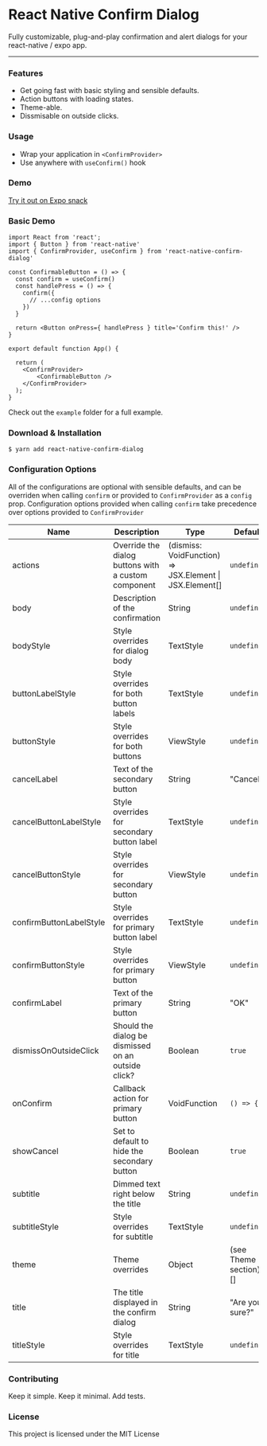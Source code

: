 React Native Confirm Dialog
=======================================

Fully customizable, plug-and-play confirmation and alert dialogs for your
react-native / expo app.

* * *

### Features

*   Get going fast with basic styling and sensible defaults.
*   Action buttons with loading states.
*   Theme-able.
*   Dissmisable on outside clicks. 

### Usage

* Wrap your application in `<ConfirmProvider>`
* Use anywhere with `useConfirm()` hook

### Demo

[Try it out on Expo snack](#) 

### Basic Demo

```tsx
import React from 'react';
import { Button } from 'react-native'
import { ConfirmProvider, useConfirm } from 'react-native-confirm-dialog'

const ConfirmableButton = () => {
  const confirm = useConfirm()
  const handlePress = () => {
    confirm({
      // ...config options
    })
  }
  
  return <Button onPress={ handlePress } title='Confirm this!' />
}

export default function App() {

  return (
    <ConfirmProvider>
        <ConfirmableButton />
    </ConfirmProvider>
  );
}

```

Check out the `example` folder for a full example.

### Download & Installation

```shell 
$ yarn add react-native-confirm-dialog
```

### Configuration Options

All of the configurations are optional with sensible defaults, and can be overriden
when calling `confirm` or provided to `ConfirmProvider` as a `config` prop. Configuration
options provided when calling `confirm` take precedence over options provided to `ConfirmProvider`

| Name                    | Description                                         | Type                                                        | Default               |
|-------------------------|-----------------------------------------------------|-------------------------------------------------------------|-----------------------|
| actions                 | Override the dialog buttons with a custom component | (dismiss: VoidFunction) => JSX.Element &#124; JSX.Element[] | `undefined`           |
| body                    | Description of the confirmation                     | String                                                      | `undefined`           |
| bodyStyle               | Style overrides for dialog body                     | TextStyle                                                   | `undefined`           |
| buttonLabelStyle        | Style overrides for both button labels              | TextStyle                                                   | `undefined`           |
| buttonStyle             | Style overrides for both buttons                    | ViewStyle                                                   | `undefined`           |
| cancelLabel             | Text of the secondary button                        | String                                                      | "Cancel"              |
| cancelButtonLabelStyle  | Style overrides for secondary button label          | TextStyle                                                   | `undefined`           |
| cancelButtonStyle       | Style overrides for secondary button                | ViewStyle                                                   | `undefined`           |
| confirmButtonLabelStyle | Style overrides for primary button label            | TextStyle                                                   | `undefined`           |
| confirmButtonStyle      | Style overrides for primary button                  | ViewStyle                                                   | `undefined`           |
| confirmLabel            | Text of the primary button                          | String                                                      | "OK"                  |
| dismissOnOutsideClick   | Should the dialog be dismissed on an outside click? | Boolean                                                     | `true`                |
| onConfirm               | Callback action for primary button                  | VoidFunction                                                | `() => {}`            |
| showCancel              | Set to default to hide the secondary button         | Boolean                                                     | `true`                |
| subtitle                | Dimmed text right below the title                   | String                                                      | `undefined`           |
| subtitleStyle           | Style overrides for subtitle                        | TextStyle                                                   | `undefined`           |
| theme                   | Theme overrides                                     | Object                                                      | (see Theme section)[] |
| title                   | The title displayed in the confirm dialog           | String                                                      | "Are you sure?"       |
| titleStyle              | Style overrides for title                           | TextStyle                                                   | `undefined`           |


### Contributing

Keep it simple. Keep it minimal. Add tests.

### License

This project is licensed under the MIT License
